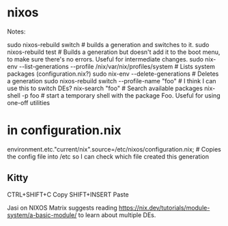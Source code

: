 # nixos

Notes:

sudo nixos-rebuild switch   # builds a generation and switches to it.
sudo nixos-rebuild test     # Builds a generation but doesn't add it to the boot menu, to make sure there's no errors. Useful for intermediate changes.
sudo nix-env --list-generations --profile /nix/var/nix/profiles/system # Lists system packages (configuration.nix?)
sudo nix-env --delete-generations <gen number>  # Deletes a generation
sudo nixos-rebuild switch --profile-name "foo"  # I think I can use this to switch DEs?
nix-search "foo"    # Search available packages
nix-shell -p foo    # start a temporary shell with the package Foo. Useful for using one-off utilities

# in configuration.nix
environment.etc."current/nix".source=/etc/nixos/configuration.nix;  # Copies the config file into /etc so I can check which file created this generation


## Kitty
CTRL+SHIFT+C    Copy
SHIFT+INSERT    Paste

Jasi on NIXOS Matrix suggests reading https://nix.dev/tutorials/module-system/a-basic-module/ to learn about multiple DEs.

